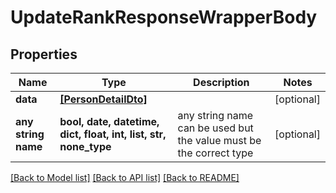 # UpdateRankResponseWrapperBody


## Properties
Name | Type | Description | Notes
------------ | ------------- | ------------- | -------------
**data** | [**[PersonDetailDto]**](PersonDetailDto.md) |  | [optional] 
**any string name** | **bool, date, datetime, dict, float, int, list, str, none_type** | any string name can be used but the value must be the correct type | [optional]

[[Back to Model list]](../README.md#documentation-for-models) [[Back to API list]](../README.md#documentation-for-api-endpoints) [[Back to README]](../README.md)


